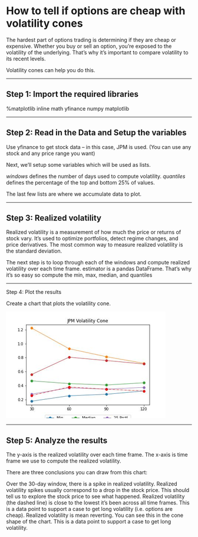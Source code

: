 # How to tell if options are cheap with volatility cones

The hardest part of options trading is determining if they are cheap or expensive. Whether you buy or sell an option, you’re exposed to the volatility of the underlying. That’s why it’s important to compare volatility to its recent levels.

Volatility cones can help you do this.

---

## Step 1: Import the required libraries

%matplotlib inline
math
yfinance
numpy
matplotlib

---

## Step 2: Read in the Data and Setup the variables

Use yfinance to get stock data – in this case, JPM is used. 
(You can use any stock and any price range you want)

Next, we’ll setup some variables which will be used as lists. 

*windows* defines the number of days used to compute volatility. 
*quantiles* defines the percentage of the top and bottom 25% of values. 

The last few lists are where we accumulate data to plot.

---

## Step 3: Realized volatility

Realized volatility is a measurement of how much the price or returns of stock vary. It’s used to optimize portfolios, detect regime changes, and price derivatives. The most common way to measure realized volatility is the standard deviation.

The next step is to loop through each of the windows and compute realized volatility over each time frame. estimator is a pandas DataFrame. That’s why it’s so easy so compute the min, max, median, and quantiles

---

Step 4: Plot the results

Create a chart that plots the volatility cone.

!['Volatility Cone'](./Images/volatilityCone.jpg)

---

## Step 5: Analyze the results

The y-axis is the realized volatility over each time frame. The x-axis is time frame we use to compute the realized volatility.

There are three conclusions you can draw from this chart:

Over the 30-day window, there is a spike in realized volatility. Realized volatility spikes usually correspond to a drop in the stock price. This should tell us to explore the stock price to see what happened.
Realized volatility (the dashed line) is close to the lowest it’s been across all time frames. This is a data point to support a case to get long volatility (i.e. options are cheap).
Realized volatility is mean reverting. You can see this in the cone shape of the chart. This is a data point to support a case to get long volatility.
​
